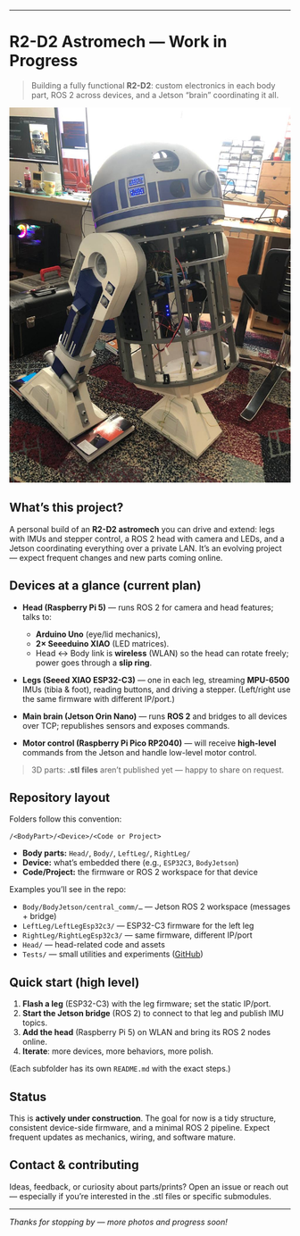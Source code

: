 
---

# R2-D2 Astromech — Work in Progress

> Building a fully functional **R2-D2**: custom electronics in each body part, ROS 2 across devices, and a Jetson “brain” coordinating it all.

<div align="center">

<!-- Replace these placeholders with real photos when ready -->

<img src="assets/main/MainIMG.jpg" alt="R2-D2 build" width="720"/>

</div>

## What’s this project?

A personal build of an **R2-D2 astromech** you can drive and extend: legs with IMUs and stepper control, a ROS 2 head with camera and LEDs, and a Jetson coordinating everything over a private LAN. It’s an evolving project — expect frequent changes and new parts coming online.

## Devices at a glance (current plan)

* **Head (Raspberry Pi 5)** — runs ROS 2 for camera and head features; talks to:

  * **Arduino Uno** (eye/lid mechanics),
  * **2× Seeeduino XIAO** (LED matrices).
  * Head ↔ Body link is **wireless** (WLAN) so the head can rotate freely; power goes through a **slip ring**.

* **Legs (Seeed XIAO ESP32-C3)** — one in each leg, streaming **MPU-6500** IMUs (tibia & foot), reading buttons, and driving a stepper. (Left/right use the same firmware with different IP/port.)

* **Main brain (Jetson Orin Nano)** — runs **ROS 2** and bridges to all devices over TCP; republishes sensors and exposes commands.

* **Motor control (Raspberry Pi Pico RP2040)** — will receive **high-level** commands from the Jetson and handle low-level motor control.

> 3D parts: **.stl files** aren’t published yet — happy to share on request.

## Repository layout

Folders follow this convention:

```
/<BodyPart>/<Device>/<Code or Project>
```

* **Body parts:** `Head/`, `Body/`, `LeftLeg/`, `RightLeg/`
* **Device:** what’s embedded there (e.g., `ESP32C3`, `BodyJetson`)
* **Code/Project:** the firmware or ROS 2 workspace for that device

Examples you’ll see in the repo:

* `Body/BodyJetson/central_comm/…` — Jetson ROS 2 workspace (messages + bridge)
* `LeftLeg/LeftLegEsp32c3/` — ESP32-C3 firmware for the left leg
* `RightLeg/RightLegEsp32c3/` — same firmware, different IP/port
* `Head/` — head-related code and assets
* `Tests/` — small utilities and experiments ([GitHub][1])

## Quick start (high level)

1. **Flash a leg** (ESP32-C3) with the leg firmware; set the static IP/port.
2. **Start the Jetson bridge** (ROS 2) to connect to that leg and publish IMU topics.
3. **Add the head** (Raspberry Pi 5) on WLAN and bring its ROS 2 nodes online.
4. **Iterate**: more devices, more behaviors, more polish.

(Each subfolder has its own `README.md` with the exact steps.)

## Status

This is **actively under construction**. The goal for now is a tidy structure, consistent device-side firmware, and a minimal ROS 2 pipeline. Expect frequent updates as mechanics, wiring, and software mature.


## Contact & contributing

Ideas, feedback, or curiosity about parts/prints? Open an issue or reach out — especially if you’re interested in the .stl files or specific submodules.

---

*Thanks for stopping by — more photos and progress soon!*

[1]: https://github.com/xamweil/R2D2 "GitHub - xamweil/R2D2"
